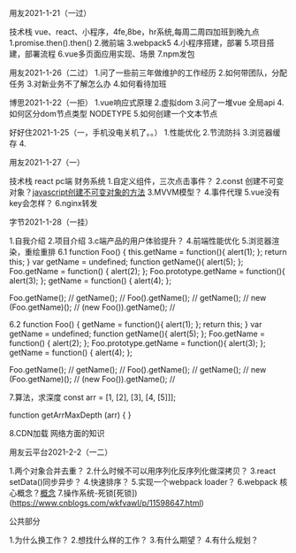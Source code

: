 
用友2021-1-21（一过）

技术栈 vue、react、小程序，4fe,8be，hr系统,每周二周四加班到晚九点
1.promise.then().then()
2.微前端
3.webpack5
4.小程序搭建，部署
5.项目搭建，部署流程
6.vue多页面应用实现、场景
7.npm发包

用友2021-1-26（二过）
1.问了一些前三年做维护的工作经历
2.如何带团队，分配任务
3.对新业务不了解怎么办
4.如何看待加班


博思2021-1-22（一拒）
1.vue响应式原理
2.虚拟dom
3.问了一堆vue 全局api
4.如何区分dom节点类型 NODETYPE
5.如何创建一个文本节点



好好住2021-1-25（一，手机没电关机了。。）
1.性能优化
2.节流防抖
3.浏览器缓存
4.

用友2021-1-27（一）

技术栈 react pc端  财务系统
1.自定义组件，三次点击事件？
2.const 创建不可变对象？[javascript创建不可变对象的方法](https://blog.csdn.net/yingleiming/article/details/105193954)
3.MVVM模型？
4.事件代理
5.vue没有key会怎样？
6.nginx转发


字节2021-1-28（一挂）

1.自我介绍
2.项目介绍
3.c端产品的用户体验提升？
4.前端性能优化
5.浏览器渲染，重绘重排
6.1 
function Foo() {
    this.getName = function(){ alert(1); };
    return this;
}
var getName = undefined;
function getName(){ alert(5); };
Foo.getName = function() { alert(2); };
Foo.prototype.getName = function(){ alert(3); };
getName = function() { alert(4); };


Foo.getName(); // 
getName(); // 
Foo().getName(); // 
getName(); // 
new (Foo.getName)(); // 
(new Foo()).getName(); // 

6.2
function Foo() {
    getName = function(){ alert(1); };
    return this;
}
var getName = undefined;
function getName(){ alert(5); };
Foo.getName = function() { alert(2); };
Foo.prototype.getName = function(){ alert(3); };
getName = function() { alert(4); };


Foo.getName(); // 
getName(); // 
Foo().getName(); // 
getName(); // 
new (Foo.getName)(); // 
(new Foo()).getName(); // 


7.算法，求深度
const arr = [1, [2], [3], [4, [5]]];

function getArrMaxDepth (arr) {
}

8.CDN加载  网络方面的知识



用友云平台2021-2-2（一二）

1.两个对象合并去重？
2.什么时候不可以用序列化反序列化做深拷贝？
3.react setData()同步异步？
4.快速排序？
5.实现一个webpack loader？
6.webpack 核心概念？[概念](https://webpack.docschina.org/concepts/)
7.操作系统-死锁[死锁])(https://www.cnblogs.com/wkfvawl/p/11598647.html)







公共部分

1.为什么换工作？
2.想找什么样的工作？
3.有什么期望？
4.有什么规划？